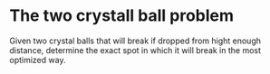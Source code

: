 # The two crystall ball problem

Given two crystal balls that will break if dropped from hight enough distance, determine the exact spot in which it will break in the most optimized way.
